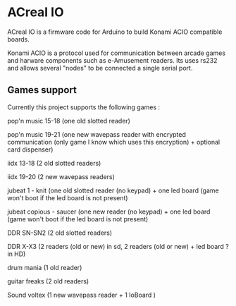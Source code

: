 ACreal IO
========
ACreal IO is a firmware code for Arduino to build Konami ACIO compatible boards.

Konami ACIO is a protocol used for communication between arcade games and harware components such as e-Amusement readers.
Its uses rs232 and allows several "nodes" to be connected a single serial port.

Games support
-------------
Currently this project supports the following games :

pop'n music 15-18 (one old slotted reader)

pop'n music 19-21 (one new wavepass reader with encrypted communication (only game I know which uses this encryption) + optional card dispenser)

iidx 13-18 (2 old slotted readers)

iidx 19-20 (2 new wavepass readers)

jubeat 1 - knit (one old slotted reader (no keypad) + one led board (game won't boot if the led board is not present) 

jubeat copious - saucer (one new reader (no keypad) + one led board (game won't boot if the led board is not present) 

DDR SN-SN2 (2 old slotted readers)

DDR X-X3 (2 readers (old or new) in sd, 2 readers (old or new) + led board ? in HD)

drum mania (1 old reader)

guitar freaks (2 old readers)

Sound voltex (1 new wavepass reader + 1 IoBoard )